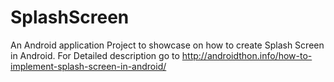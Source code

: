 SplashScreen
============
An Android application Project to showcase on how to create Splash Screen in Android. For Detailed description go to http://androidthon.info/how-to-implement-splash-screen-in-android/
